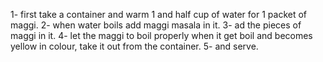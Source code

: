 1- first take a container and warm 1 and half cup of water for 1 packet of maggi.
2- when water boils add maggi masala in it.
3- ad the pieces of maggi in it.
4- let the maggi to boil properly when it get boil and becomes yellow in colour, take it out from the container.
5- and serve.